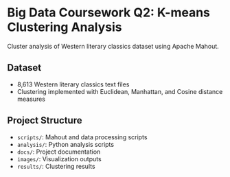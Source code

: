 # Big Data Coursework Q2: K-means Clustering Analysis

Cluster analysis of Western literary classics dataset using Apache Mahout.

## Dataset
- 8,613 Western literary classics text files
- Clustering implemented with Euclidean, Manhattan, and Cosine distance measures

## Project Structure
- `scripts/`: Mahout and data processing scripts
- `analysis/`: Python analysis scripts
- `docs/`: Project documentation
- `images/`: Visualization outputs
- `results/`: Clustering results
